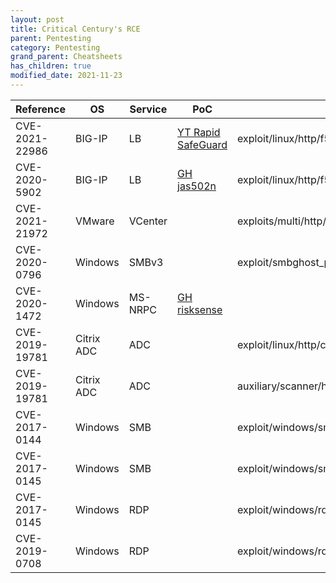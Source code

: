 ```yaml
---
layout: post
title: Critical Century's RCE
parent: Pentesting
category: Pentesting
grand_parent: Cheatsheets
has_children: true
modified_date: 2021-11-23
---
```


<table class="sortable">
<col width="20%">
<col width="80%">
<thead>
<tr>
<th>Reference</th>
<th>OS</th>
<th>Service</th>
<th>PoC</th>
<th><a href="https://github.com/rapid7/metasploit-framework/tree/master/modules/exploits">MSF Embedded</a></th>
<th>Nickname</th>
<th>MISC</th>
</tr>
</thead>
<tbody>
<tr>
	<td>CVE-2021-22986</td>
	<td>BIG-IP</td>
	<td>LB</td>
	<td><a href="https://youtu.be/xqzfNqMrFGQ">YT Rapid SafeGuard</a></td>
	<td>exploit/linux/http/f5_icontrol_rest_ssrf_rce</td>
	<td></td>
	<td></td>
</tr>
<tr>
	<td>CVE-2020-5902</td>
	<td>BIG-IP</td>
	<td>LB</td>
	<td><a href="https://github.com/jas502n/CVE-2020-5902">GH jas502n</a></td>
	<td>exploit/linux/http/f5_bigip_tmui_rce</td>
	<td></td>
	<td></td>
</tr>
<tr>
	<td>CVE-2021-21972</td>
	<td>VMware</td>
	<td>VCenter</td>
	<td></td>
	<td>exploits/multi/http/vmware_vcenter_server_unauthenticated_file_upload_exploit</td>
	<td></td>
	<td></td>
</tr>
<tr>
	<td>CVE-2020-0796</td>
	<td>Windows</td>
	<td>SMBv3</td>
	<td></td>
	<td>exploit/smbghost_privesc</td>
	<td>SMBGhost</td>
    <td>Disable security: Set-ItemProperty -Path "HKLM:\SYSTEM\CurrentControlSet\Services\LanmanServer\Parameters" DisableCompression -Type DWORD -Value 0 -Force</td>
</tr>
<tr>
	<td>CVE-2020-1472</td>
	<td>Windows</td>
	<td>MS-NRPC</td>
	<td><a href="https://github.com/risksense/zerologon">GH risksense</a></td>
	<td></td>
	<td>Zerologon</td>
    <td></td>
</tr>
<tr>
	<td>CVE-2019-19781</td>
	<td>Citrix ADC</td>
	<td>ADC</td>
	<td></td>
	<td>exploit/linux/http/citrix_dir_traversal_rce</td>
	<td></td>
    <td>Version: 10.5, 11.1, 12.0, 12.1, and 13.0, to execute an arbitrary command payload.</td>
</tr>
<tr>
	<td>CVE-2019-19781</td>
	<td>Citrix ADC</td>
	<td>ADC</td>
	<td></td>
	<td>auxiliary/scanner/http/citrix_dir_traversal</td>
	<td></td>
    <td>Version: 10.5, 11.1, 12.0, 12.1, and 13.0, to execute an arbitrary command payload.</td>
</tr>
<tr>
	<td>CVE-2017-0144</td>
	<td>Windows</td>
	<td>SMB</td>
	<td></td>
	<td>exploit/windows/smb/ms17_010_eternalblue</td>
	<td>EternalBlue</td>
    <td></td>
</tr>
<tr>
	<td>CVE-2017-0145</td>
	<td>Windows</td>
	<td>SMB</td>
    <td></td>
	<td>exploit/windows/smb/smb_doublepulsar_rce</td>
	<td>DoublePulsar</td>
    <td></td>
</tr>
<tr>
	<td>CVE-2017-0145</td>
	<td>Windows</td>
	<td>RDP</td>
    <td></td>
	<td>exploit/windows/rdp/rdp_doublepulsar_rce</td>
	<td>DoublePulsar</td>
    <td></td>
</tr>
<tr>
	<td>CVE-2019-0708</td>
	<td>Windows</td>
	<td>RDP</td>
    <td></td>
	<td>exploit/windows/rdp/cve_2019_0708_bluekeep_rce</td>
	<td>BlueKeep</td>
    <td></td>
</tr>
</tbody>

</table>
<link href="/sortable.css" rel="stylesheet" />
<script src="/sortable.js"></script>